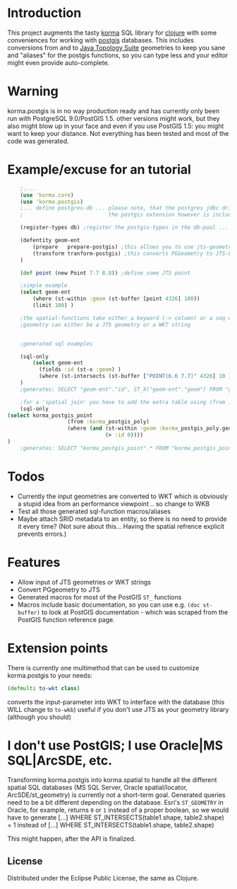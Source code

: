 # Introduction #
This project augments the tasty [korma](https://github.com/korma/Korma) SQL library for [clojure](http://clojure.org/) with some conveniences for working with [postgis](http://postgis.refractions.net/) databases.
This includes conversions from and to [Java Topology Suite](http://www.vividsolutions.com/jts/JTSHome.htm) geometries to keep you sane
and "aliases" for the postgis functions, so you can type less and your editor might even
provide auto-complete.

# Warning #
korma.postgis is in no way production ready
and has currently only been run with PostgreSQL 9.0/PostGIS 1.5.
other versions might work, but they also might blow up in your face and even if you use PostGIS 1.5: you might want to keep your distance.
Not everything has been tested and most of the code was generated.

# Example/excuse for an tutorial #
```clojure
    ;....
    (use 'korma.core)
    (use 'korma.postgis)
    ;... define postgres-db ... please note, that the postgres jdbc driver is not a korma.postgis dependency
    ;                           the postgis extension however is included

    (register-types db) ;register the postgis-types in the db-pool ... only needed for the transform-postgis function

    (defentity geom-ent
        (prepare   prepare-postgis) ;this allows you to use jts-geometries in your insert/update statements
        (transform tranform-postgis) ;this converts PGGeometry to JTS-Geometries -> "SELECT geom FROM geom_table" gets you JTS-Geometries), if you called register-types
    )

    (def point (new Point 7.7 8.8)) ;define some JTS point

    ;simple example
    (select geom-ent
        (where (st-within :geom (st-buffer [point 4326] 100))
        (limit 100) )

    ;the spatial-functions take either a keyword (-> column) or a seq with [geometry, srid] for the geometry parameter
    ;geometry can either be a JTS geometry or a WKT string


    ;generated sql examples

    (sql-only
        (select geom-ent
          (fields :id (st-x :geom) )
          (where (st-intersects (st-buffer ["POINT(6.6 7.7)" 4326] 10 ) :geom )))
    )
    ;generates: SELECT "geom-ent"."id", ST_X("geom-ent"."geom") FROM "geom-ent" WHERE ST_INTERSECTS(ST_BUFFER(ST_GEOMFROMTEXT(?, ?), ?), "geom-ent"."geom")

    ;for a 'spatial join' you have to add the extra table using (from :table)
    (sql-only
(select korma_postgis_point
                   (from :korma_postgis_poly)
                   (where (and (st-within :geom :korma_postgis_poly.geom)
                               (> :id 0))))
)
    ;generates: SELECT "korma_postgis_point".* FROM "korma_postgis_point", "korma_postgis_poly" WHERE ST_WITHIN("korma_postgis_point"."geom", "korma_postgis_poly"."geom")

```

# Todos #
* Currently the input geometries are converted to WKT which is obviously a stupid idea from an performance viewpoint .. so change to WKB
* Test all those generated sql-function macros/aliases
* Maybe attach SRID metadata to an entity, so there is no need to provide it every time? (Not sure about this... Having the spatial refrence explicit prevents errors.)

# Features #
* Allow input of JTS geometries or WKT strings
* Convert PGgeometry to JTS
* Generated macros for most of the PostGIS `ST_` functions
* Macros include basic documentation, so you can use e.g. `(doc st-buffer)` to look at PostGIS documentation - which was scraped from the PostGIS function reference page.


# Extension points #
There is currently one multimethod that can be used to customize korma.postgis to your needs:
```clojure
(defmulti to-wkt class)
```
converts the input-parameter into WKT to interface with the database (this WILL change to `to-wkb`)
useful if you don't use JTS as your geometry library (although you should)

# I don't use PostGIS; I use Oracle|MS SQL|ArcSDE, etc. #
Transforming korma.postgis into korma.spatial to handle all the different spatial SQL databases (MS SQL Server, Oracle spatial/locator, ArcSDE/st_geometry) is currently not a short-term goal.
Generated queries need to be a bit different depending on the database. Esri's `ST_GEOMETRY` in Oracle, for example, returns `0` or `1` instead of a proper boolean,
so we would have to generate
    [...] WHERE ST_INTERSECTS(table1.shape, table2.shape) = 1
    instead of
    [...] WHERE ST_INTERSECTS(table1.shape, table2.shape)


This might happen, after the API is finalized.


## License ##

Distributed under the Eclipse Public License, the same as Clojure.
